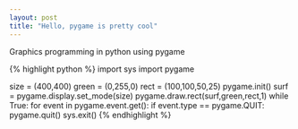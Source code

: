 ```yaml
---
layout: post
title: "Hello, pygame is pretty cool"
---
```

Graphics programming in python using pygame

{% highlight python %}
import sys
import pygame

size = (400,400)
green = (0,255,0)
rect = (100,100,50,25)
pygame.init()
surf = pygame.display.set_mode(size)
pygame.draw.rect(surf,green,rect,1)
while True:
    for event in pygame.event.get():
        if event.type == pygame.QUIT:
            pygame.quit()
            sys.exit()
{% endhighlight %}

